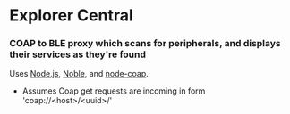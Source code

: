 # Explorer Central
### COAP to BLE proxy which scans for peripherals, and displays their services as they're found

Uses [Node.js](https://nodejs.org), [Noble](https://github.com/sandeepmistry/noble), and [node-coap](https://github.com/mcollina/node-coap).

- Assumes Coap get requests are incoming in form 'coap://\<host\>/\<uuid\>/'

